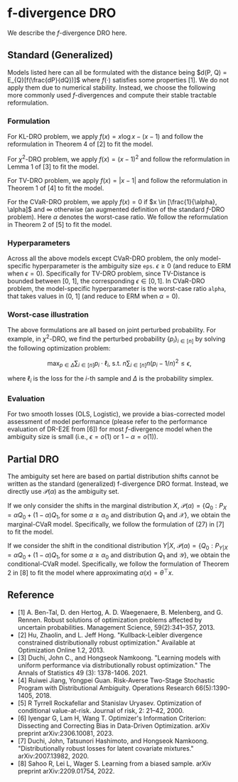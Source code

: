 # f-divergence DRO

We describe the $f$-divergence DRO here.


## Standard (Generalized)
Models listed here can all be formulated with the distance being $d(P, Q) = E_{Q}[f(\frac{dP}{dQ})]$ where $f(\cdot)$ satisfies some properties [1]. We do not apply them due to numerical stability. Instead, we choose the following more commonly used $f$-divergences and compute their stable tractable reformulation.

### Formulation

For KL-DRO problem, we apply $f(x) = x \log x - (x - 1)$ and follow the reformulation in Theorem 4 of [2] to fit the model.


For $\chi^2$-DRO problem, we apply $f(x) = (x - 1)^2$ and follow the reformulation in Lemma 1 of [3] to fit the model. 

For TV-DRO problem, we apply $f(x) = |x - 1|$ and follow the reformulation in Theorem 1 of [4] to fit the model.

For the CVaR-DRO problem, we apply $f(x) = 0$ if $x \in [\frac{1}{\alpha}, \alpha]$ and $\infty$ otherwise (an augmented definition of the standard $f$-DRO problem). Here $\alpha$ denotes the worst-case ratio. We follow the reformulation in Theorem 2 of [5] to fit the model.


### Hyperparameters
Across all the above models except CVaR-DRO problem, the only model-specific hyperparameter is the ambiguity size ``eps``. $\epsilon \geq 0$ (and reduce to ERM when $\epsilon = 0$). Specifically for TV-DRO problem, since TV-Distance is bounded between [0, 1], the corresponding $\epsilon \in [0, 1]$. In CVaR-DRO problem, the model-specific hyperparameter is the worst-case ratio ``alpha``, that takes values in (0, 1] (and reduce to ERM when $\alpha = 0$). 

### Worst-case illustration
The above formulations are all based on joint perturbed probability. For example, in $\chi^2$-DRO, we find the perturbed probability $\{p_i\}_{i \in [n]}$ by solving the following optimization problem:

$$\max_{p \in \Delta}\sum_{i \in [n]}p_i \cdot \ell_i,~\text{s.t.}~n \sum_{i \in [n]}n(p_i - 1/n)^2 \leq \epsilon,$$

where $\ell_i$ is the loss for the $i$-th sample and $\Delta$ is the probability simplex.

### Evaluation
For two smooth losses (OLS, Logistic), we provide a bias-corrected model assessment of model performance (please refer to the performance evaluation of DR-E2E from [6]) for most $f$-divergence model when the ambiguity size is small (i.e., $\epsilon = o(1)$ or $1-\alpha = o(1)$).


## Partial DRO
The ambiguity set here are based on partial distribution shifts cannot be written as the standard (generalized) f-divergence DRO format. Instead, we directly use $\mathcal{P}(\alpha)$ as the ambiguity set.

If we only consider the shifts in the marginal distribution $X$, 
$\mathcal{P}(\alpha) = \{Q_0: P_X = \alpha Q_0 + (1-\alpha) Q_1, \text{for some}~\alpha \geq \alpha_0~\text{and distribution}~Q_1~\text{and}~\mathcal{X}\}$, we obtain the marginal-CVaR model. Specifically, we follow the formulation of (27) in [7] to fit the model.

If we consider the shift in the conditional distribution $Y|X$, 
$\mathcal{P}(\alpha) = \{Q_0: P_{Y|X} = \alpha Q_0 + (1-\alpha)Q_1, \text{for some}~\alpha \geq \alpha_0~\text{and distribution}~Q_1~\text{and}~\mathcal{Y}\}$, we obtain the conditional-CVaR model. Specifically, we follow the formulation of Theorem 2 in [8] to fit the model where approximating $\alpha(x) = \theta^{\top}x$. 


## Reference
* [1] A. Ben-Tal, D. den Hertog, A. D. Waegenaere, B. Melenberg, and G. Rennen. Robust solutions of optimization problems affected by uncertain probabilities. Management Science,
59(2):341–357, 2013.
* [2] Hu, Zhaolin, and L. Jeff Hong. "Kullback-Leibler divergence constrained distributionally robust optimization." Available at Optimization Online 1.2, 2013.
* [3] Duchi, John C., and Hongseok Namkoong. "Learning models with uniform performance via distributionally robust optimization." The Annals of Statistics 49 (3): 1378-1406. 2021.
* [4] Ruiwei Jiang, Yongpei Guan. Risk-Averse Two-Stage Stochastic Program with Distributional Ambiguity. Operations Research 66(5):1390-1405, 2018.
* [5] R Tyrrell Rockafellar and Stanislav Uryasev. Optimization of conditional value-at-risk. Journal of risk, 2: 21–42, 2000.
* [6] Iyengar G, Lam H, Wang T. Optimizer's Information Criterion: Dissecting and Correcting Bias in Data-Driven Optimization. arXiv preprint arXiv:2306.10081, 2023.
* [7] Duchi, John, Tatsunori Hashimoto, and Hongseok Namkoong. "Distributionally robust losses for latent covariate mixtures." arXiv:2007.13982, 2020.
* [8] Sahoo R, Lei L, Wager S. Learning from a biased sample. arXiv preprint arXiv:2209.01754, 2022.



